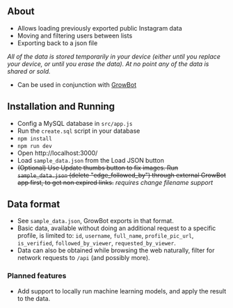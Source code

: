 
## About

- Allows loading previously exported public Instagram data
- Moving and filtering users between lists
- Exporting back to a json file

_All of the data is stored temporarily in your device (either until you replace your device, or until you erase the data)._
_At no point any of the data is shared or sold._

- Can be used in conjunction with [GrowBot](https://chromewebstore.google.com/detail/growbot-automator-for-ins/abhcgokmndbiegmmbjffdlpihgdmeejf)

## Installation and Running

- Config a MySQL database in `src/app.js`
- Run the `create.sql` script in your database
- `npm install`
- `npm run dev`
- Open http://localhost:3000/
- Load `sample_data.json` from the Load JSON button
- ~~(Optional) Use Update thumbs button to fix images. Run `sample_data.json` (delete "edge_followed_by") through external GrowBot app first, to get non expired links.~~ *requires change filename support*

## Data format

- See `sample_data.json`, GrowBot exports in that format.
- Basic data, available without doing an additional request to a specific profile, is limited to: `id`, `username`, `full_name`, `profile_pic_url`, `is_verified`, `followed_by_viewer`, `requested_by_viewer`.
- Data can also be obtained while browsing the web naturally, filter for network requests to `/api` (and possibly more).


### Planned features

- Add support to locally run machine learning models, and apply the result to the data.